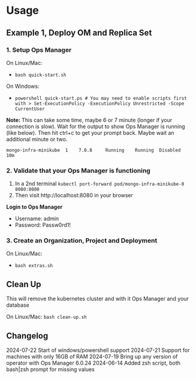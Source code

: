 # Usage

## Example 1, Deploy OM and Replica Set

### 1. Setup Ops Manager

On Linux/Mac:
- `bash quick-start.sh`

On Windows:
- `powershell quick-start.ps # You may need to enable scripts first with > Set-ExecutionPolicy -ExecutionPolicy Unrestricted -Scope CurrentUser`

**Note:** This can take some time, maybe 6 or 7 minute (longer if your connection is slow). Wait for the output to show Ops Manager is running (like below). Then hit ctrl+c to get your prompt back. Maybe wait an additional minute or two.
```
mongo-infra-minikube  1    7.0.8     Running    Running  Disabled    10m     
```

### 2. Validate that your Ops Manager is functioning

1. In a 2nd terminal `kubectl port-forward pod/mongo-infra-minikube-0 8080:8080`
2. Then visit http://localhost:8080 in your browser

**Login to Ops Manager**
- Username: admin
- Password: Passw0rd1!

### 3. Create an Organization, Project and Deployment

On Linux/Mac:
- `bash extras.sh`

## Clean Up

This will remove the kubernetes cluster and with it Ops Manager and your database

On Linux/Mac:
`bash clean-up.sh`

## Changelog
2024-07-22 Start of windows/powershell support
2024-07-21 Support for machines with only 16GB of RAM
2024-07-19 Bring up any version of operator with Ops Manager 6.0.24
2024-06-14 Added zsh script, both bash|zsh prompt for missing values
